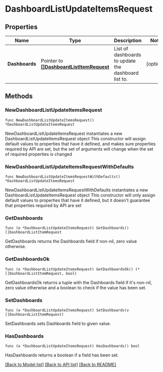 # DashboardListUpdateItemsRequest

## Properties

Name | Type | Description | Notes
------------ | ------------- | ------------- | -------------
**Dashboards** | Pointer to [**[]DashboardListItemRequest**](DashboardListItemRequest.md) | List of dashboards to update the dashboard list to. | [optional] 

## Methods

### NewDashboardListUpdateItemsRequest

`func NewDashboardListUpdateItemsRequest() *DashboardListUpdateItemsRequest`

NewDashboardListUpdateItemsRequest instantiates a new DashboardListUpdateItemsRequest object
This constructor will assign default values to properties that have it defined,
and makes sure properties required by API are set, but the set of arguments
will change when the set of required properties is changed

### NewDashboardListUpdateItemsRequestWithDefaults

`func NewDashboardListUpdateItemsRequestWithDefaults() *DashboardListUpdateItemsRequest`

NewDashboardListUpdateItemsRequestWithDefaults instantiates a new DashboardListUpdateItemsRequest object
This constructor will only assign default values to properties that have it defined,
but it doesn't guarantee that properties required by API are set

### GetDashboards

`func (o *DashboardListUpdateItemsRequest) GetDashboards() []DashboardListItemRequest`

GetDashboards returns the Dashboards field if non-nil, zero value otherwise.

### GetDashboardsOk

`func (o *DashboardListUpdateItemsRequest) GetDashboardsOk() (*[]DashboardListItemRequest, bool)`

GetDashboardsOk returns a tuple with the Dashboards field if it's non-nil, zero value otherwise
and a boolean to check if the value has been set.

### SetDashboards

`func (o *DashboardListUpdateItemsRequest) SetDashboards(v []DashboardListItemRequest)`

SetDashboards sets Dashboards field to given value.

### HasDashboards

`func (o *DashboardListUpdateItemsRequest) HasDashboards() bool`

HasDashboards returns a boolean if a field has been set.


[[Back to Model list]](../README.md#documentation-for-models) [[Back to API list]](../README.md#documentation-for-api-endpoints) [[Back to README]](../README.md)



